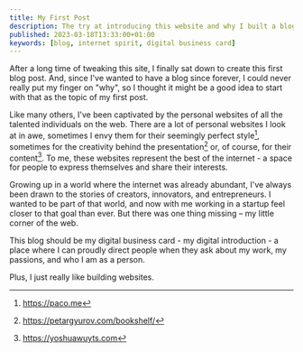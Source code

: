 ```yaml
---
title: My First Post
description: The try at introducing this website and why I built a blog in 2023
published: 2023-03-18T13:33:00+01:00
keywords: [blog, internet spirit, digital business card]
---
```


After a long time of tweaking this site, I finally sat down to create this first blog post.
And, since I've wanted to have a blog since forever, I could never really put my finger on "why", so I thought it might be a good idea to start with that as the topic of my first post.

Like many others, I've been captivated by the personal websites of all the talented individuals on the web.
There are a lot of personal websites I look at in awe, sometimes I envy them for their seemingly perfect style[^1], sometimes for the creativity behind the presentation[^2] or, of course, for their content[^3].
To me, these websites represent the best of the internet - a space for people to express themselves and share their interests.

Growing up in a world where the internet was already abundant, I've always been drawn to the stories of creators, innovators, and entrepreneurs. I wanted to be part of that world, and now with me working in a startup feel closer to that goal than ever. But there was one thing missing – my little corner of the web.

This blog should be my digital business card - my digital introduction - a place where I can proudly direct people when they ask about my work, my passions, and who I am as a person.

Plus, I just really like building websites.

[^1]: https://paco.me

[^2]: https://petargyurov.com/bookshelf/

[^3]: https://yoshuawuyts.com
